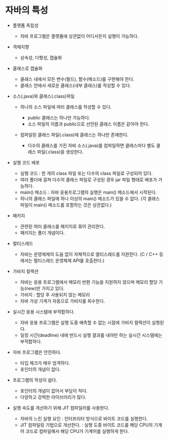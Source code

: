 # 자바의 특성

- 플랫폼 독립성
    - 자바 프로그램은 플랫폼에 상관없이 어디서든지 실행이 가능하다.

- 객체지향
    - 상속성, 다형성, 캡슐화

- 클래스로 캡슐화
    - 클래스 내에서 모든 변수(필드), 함수(메소드)를 구현해야 한다.
    - 클래스 안에서 새로운 클래스(내부 클래스)를 작성할 수 있다.

- 소스(.java)와 클래스(.class)파일
    - 하나의 소스 파일에 여러 클래스를 작성할 수 있다.
        - public 클래스는 하나만 가능하다.
        - 소스 파일의 이름과 public으로 선언된 클래스 이름은 같아야 한다.
    
    - 컴파일된 클래스 파일(.class)에 클래스는 하나만 존재한다.
        - 다수의 클래스를 가진 자바 소스(.java)를 컴파일하면 클래스마다 별도 클래스 파일(.class)을 생성한다.

- 실행 코드 배포
    - 실행 코드 : 한 개의 class 파일 또는 다수의 class 파일로 구성되어 있다.
    - 여러 폴더에 걸쳐 다수의 클래스 파일로 구성된 경우 jar 파일 형태로 배포가 가능하다.
    - main() 메소드 : 자바 응용프로그램의 실행은 main() 메소드에서 시작된다.
    - 하나의 클래스 파일에 하나 이상의 main() 메소드가 있을 수 없다. (각 클래스 파일이 main() 메소드를 포함하는 것은 상관없다.)

- 패키지 
    - 관련된 여러 클래스를 패키지로 묶어 관리한다.
    - 패키지는 폴더 개념이다.

- 멀티스레드
    - 자바는 운영체제의 도움 없이 자체적으로 멀티스레드를 지원한다. (C / C++ 등에서는 멀티스레드 운영체제 API를 호출한다.)

- 가바지 컬렉션 
    - 자바는 응용 프로그램에서 메모리 반환 기능을 지원하지 않으며 메모리 할당 기능(new)만 가지고 있다.
    - 가비지 : 할당 후 사용되지 않는 메모리
    - 자바 가상 기계가 자동으로 가비지를 회수한다. 

- 실시간 응용 시스템에 부적합하다.
    - 자바 응용 프로그램은 실행 도중 예측할 수 없는 시점에 가비지 컬렉션이 실행된다.
    - 일정 시간(deadline) 내에 반드시 실행 결과를 내야만 하는 실시간 시스템에는 부적합하다.

- 자바 프로그램은 안전하다.
    - 타입 체크가 매우 엄격하다.
    - 포인터의 개념이 없다.

- 프로그램의 작성이 쉽다.
    - 포인터의 개념이 없어서 부담이 적다.
    - 다양하고 강력한 라이브러리가 많다.

- 실행 속도를 개선하기 위해 JIT 컴파일러를 사용한다.
    - 자바의 느린 실행 요인 : 인터프리터 방식으로 바이트 코드를 실행한다.
    - JIT 컴파일링 기법으로 개선한다. : 실행 도중 바이트 코드를 해당 CPU의 기계어 코드로 컴파일해서 해당 CPU가 기계어를 실행하게 한다.